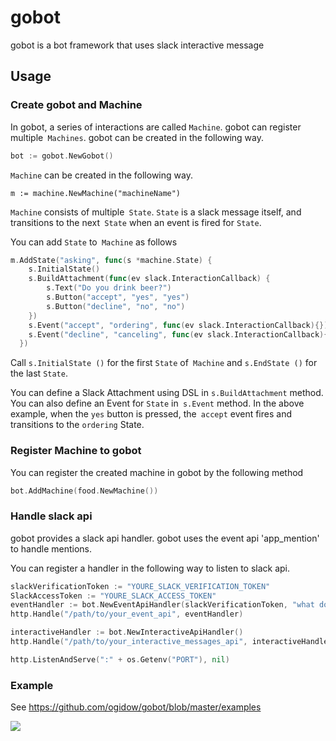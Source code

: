 # gobot
gobot is a bot framework that uses slack interactive message

## Usage

### Create gobot and Machine
In gobot, a series of interactions are called `Machine`.
gobot can register multiple` Machines`.
gobot can be created in the following way.

```go
bot := gobot.NewGobot()
```

`Machine` can be created in the following way.

```golang
m := machine.NewMachine("machineName")
```

`Machine` consists of multiple` State`.
`State` is a slack message itself, and transitions to the next` State` when an event is fired for `State`.

You can add `State` to` Machine` as follows

```go
m.AddState("asking", func(s *machine.State) {
    s.InitialState()
    s.BuildAttachment(func(ev slack.InteractionCallback) {
        s.Text("Do you drink beer?")
        s.Button("accept", "yes", "yes")
        s.Button("decline", "no", "no")
    })
    s.Event("accept", "ordering", func(ev slack.InteractionCallback){})
    s.Event("decline", "canceling", func(ev slack.InteractionCallback){})
  })
```

Call `s.InitialState ()` for the first `State` of` Machine` and `s.EndState ()` for the last `State`.


You can define a Slack Attachment using DSL in `s.BuildAttachment` method.
You can also define an Event for `State` in` s.Event` method.
In the above example, when the `yes` button is pressed, the` accept` event fires and transitions to the `ordering` State.


### Register Machine to gobot
You can register the created machine in gobot by the following method

```go
bot.AddMachine(food.NewMachine())
```

### Handle slack api
gobot provides a slack api handler.
gobot uses the event api 'app_mention' to handle mentions.

You can register a handler in the following way to listen to slack api.

```go
slackVerificationToken := "YOURE_SLACK_VERIFICATION_TOKEN"
SlackAccessToken := "YOURE_SLACK_ACCESS_TOKEN"
eventHandler := bot.NewEventApiHandler(slackVerificationToken, "what do you do?", SlackAccessToken)
http.Handle("/path/to/your_event_api", eventHandler)

interactiveHandler := bot.NewInteractiveApiHandler()
http.Handle("/path/to/your_interactive_messages_api", interactiveHandler)

http.ListenAndServe(":" + os.Getenv("PORT"), nil)
```

### Example
See https://github.com/ogidow/gobot/blob/master/examples

![](/examples/gobot_example.gif)
